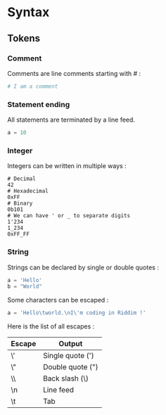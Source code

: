 # Syntax
## Tokens
### Comment
Comments are line comments starting with # :
```py
# I am a comment
```

### Statement ending
All statements are terminated by a line feed.
```py
a = 10
```

### Integer
Integers can be written in multiple ways :
```
# Decimal
42
# Hexadecimal
0xFF
# Binary
0b101
# We can have ' or _ to separate digits
1'234
1_234
0xFF_FF
```

### String
Strings can be declared by single or double quotes :
```py
a = 'Hello'
b = "World"
```

Some characters can be escaped :
```py
a = 'Hello\tworld.\nI\'m coding in Riddim !'
```

Here is the list of all escapes :

| Escape | Output |
| ------ | ------ |
| \\' | Single quote (') |
| \\" | Double quote (") |
| \\\\ | Back slash (\\) |
| \\n | Line feed |
| \\t | Tab |
